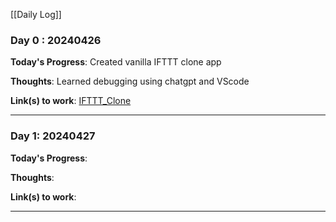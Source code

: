 [[Daily Log]]

### Day 0 : 20240426


**Today's Progress**: Created vanilla IFTTT clone app

**Thoughts**: Learned debugging using chatgpt and VScode

**Link(s) to work**: [IFTTT_Clone](https://github.com/btlarkin/ifttt_clone)

___

### Day 1: 20240427


**Today's Progress**: 

**Thoughts**: 

**Link(s) to work**:

___
